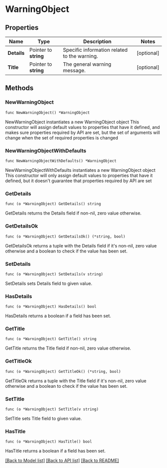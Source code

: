 # WarningObject

## Properties

Name | Type | Description | Notes
------------ | ------------- | ------------- | -------------
**Details** | Pointer to **string** | Specific information related to the warning. | [optional] 
**Title** | Pointer to **string** | The general warning message. | [optional] 

## Methods

### NewWarningObject

`func NewWarningObject() *WarningObject`

NewWarningObject instantiates a new WarningObject object
This constructor will assign default values to properties that have it defined,
and makes sure properties required by API are set, but the set of arguments
will change when the set of required properties is changed

### NewWarningObjectWithDefaults

`func NewWarningObjectWithDefaults() *WarningObject`

NewWarningObjectWithDefaults instantiates a new WarningObject object
This constructor will only assign default values to properties that have it defined,
but it doesn't guarantee that properties required by API are set

### GetDetails

`func (o *WarningObject) GetDetails() string`

GetDetails returns the Details field if non-nil, zero value otherwise.

### GetDetailsOk

`func (o *WarningObject) GetDetailsOk() (*string, bool)`

GetDetailsOk returns a tuple with the Details field if it's non-nil, zero value otherwise
and a boolean to check if the value has been set.

### SetDetails

`func (o *WarningObject) SetDetails(v string)`

SetDetails sets Details field to given value.

### HasDetails

`func (o *WarningObject) HasDetails() bool`

HasDetails returns a boolean if a field has been set.

### GetTitle

`func (o *WarningObject) GetTitle() string`

GetTitle returns the Title field if non-nil, zero value otherwise.

### GetTitleOk

`func (o *WarningObject) GetTitleOk() (*string, bool)`

GetTitleOk returns a tuple with the Title field if it's non-nil, zero value otherwise
and a boolean to check if the value has been set.

### SetTitle

`func (o *WarningObject) SetTitle(v string)`

SetTitle sets Title field to given value.

### HasTitle

`func (o *WarningObject) HasTitle() bool`

HasTitle returns a boolean if a field has been set.


[[Back to Model list]](../README.md#documentation-for-models) [[Back to API list]](../README.md#documentation-for-api-endpoints) [[Back to README]](../README.md)


